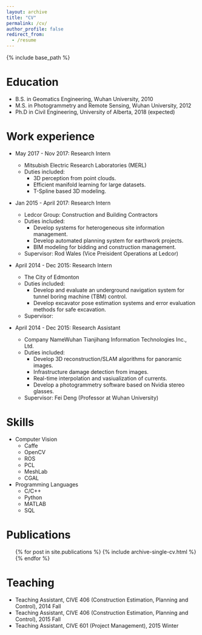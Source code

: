```yaml
---
layout: archive
title: "CV"
permalink: /cv/
author_profile: false
redirect_from:
  - /resume
---
```


{% include base_path %}

Education
======
* B.S. in Geomatics Engineering, Wuhan University, 2010
* M.S. in Photogrammetry and Remote Sensing, Wuhan University, 2012
* Ph.D in Civil Engineering, University of Alberta, 2018 (expected)

Work experience
======
* May 2017 - Nov 2017: Research Intern
  * Mitsubish Electric Research Laboratories (MERL)
  * Duties included: 
    * 3D perception from point clouds.
	* Efficient manifold learning for large datasets.
	* T-Spline based 3D modeling.

* Jan 2015 - April 2017: Research Intern
  * Ledcor Group: Construction and Building Contractors
  * Duties included: 
    * Develop systems for heterogeneous site information management.
	* Develop automated planning system for earthwork projects.
	* BIM modeling for bidding and construction management.
  * Supervisor: Rod Wales (Vice Preisident Operations at Ledcor)
  
* April 2014 - Dec 2015: Research Intern
  * The City of Edmonton
  * Duties included: 
    * Develop and evaluate an underground navigation system for tunnel boring machine (TBM) control.
	* Develop excavator pose estimation systems and error evaluation methods for safe excavation.
  * Supervisor: 

* April 2014 - Dec 2015: Research Assistant
  * Company NameWuhan Tianjihang Information Technologies Inc., Ltd.
  * Duties included: 
    * Develop 3D reconstruction/SLAM algorithms for panoramic images.
	* Infrastructure damage detection from images.
	* Real-time interpolation and vasiualization of currents.
	* Develop a photogrammetry software based on Nvidia stereo glasses. 
  * Supervisor: Fei Deng (Professor at Wuhan University)
  
Skills
======
* Computer Vision
  * Caffe 
  * OpenCV
  * ROS
  * PCL
  * MeshLab
  * CGAL
* Programming Languages
  * C/C++
  * Python
  * MATLAB
  * SQL

Publications
======
  <ul>{% for post in site.publications %}
    {% include archive-single-cv.html %}
  {% endfor %}</ul>
  
<!--   
Talks
======
  <ul>{% for post in site.talks %}
    {% include archive-single-talk-cv.html %}
  {% endfor %}</ul>
-->
  
Teaching
======
* Teaching Assistant, CIVE 406 (Construction Estimation, Planning and Control), 2014 Fall
* Teaching Assistant, CIVE 406 (Construction Estimation, Planning and Control), 2015 Fall
* Teaching Assistant, CIVE 601 (Project Management), 2015 Winter

